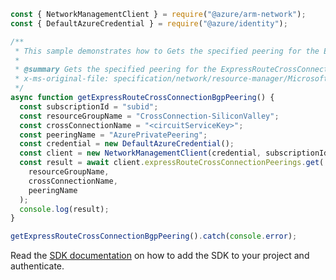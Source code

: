 ```javascript
const { NetworkManagementClient } = require("@azure/arm-network");
const { DefaultAzureCredential } = require("@azure/identity");

/**
 * This sample demonstrates how to Gets the specified peering for the ExpressRouteCrossConnection.
 *
 * @summary Gets the specified peering for the ExpressRouteCrossConnection.
 * x-ms-original-file: specification/network/resource-manager/Microsoft.Network/stable/2021-08-01/examples/ExpressRouteCrossConnectionBgpPeeringGet.json
 */
async function getExpressRouteCrossConnectionBgpPeering() {
  const subscriptionId = "subid";
  const resourceGroupName = "CrossConnection-SiliconValley";
  const crossConnectionName = "<circuitServiceKey>";
  const peeringName = "AzurePrivatePeering";
  const credential = new DefaultAzureCredential();
  const client = new NetworkManagementClient(credential, subscriptionId);
  const result = await client.expressRouteCrossConnectionPeerings.get(
    resourceGroupName,
    crossConnectionName,
    peeringName
  );
  console.log(result);
}

getExpressRouteCrossConnectionBgpPeering().catch(console.error);
```

Read the [SDK documentation](https://github.com/Azure/azure-sdk-for-js/blob/%40azure%2Farm-network_28.0.0/sdk/network/arm-network/README.md) on how to add the SDK to your project and authenticate.
